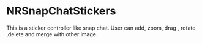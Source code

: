 # NRSnapChatStickers
This is a sticker controller like snap chat. User can add, zoom, drag , rotate ,delete and merge with other image.
